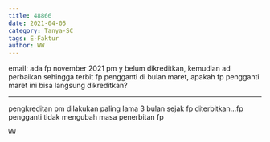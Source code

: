 ```yaml
---
title: 48866
date: 2021-04-05
category: Tanya-SC
tags: E-Faktur
author: WW
---
```


email: ada fp november 2021 pm y belum dikreditkan, kemudian ad perbaikan sehingga terbit fp pengganti di bulan maret, apakah fp pengganti maret ini bisa langsung dikreditkan?

---

pengkreditan pm dilakukan paling lama 3 bulan sejak fp diterbitkan...fp pengganti tidak mengubah masa penerbitan fp

`WW`
